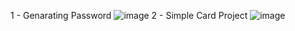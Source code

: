 1 - Genarating Password
![image](https://user-images.githubusercontent.com/60480896/216311239-b874b8f5-d783-4e7d-b021-c9eb8062d4b7.png)
2 - Simple Card Project
![image](https://user-images.githubusercontent.com/60480896/216326658-fdd132c3-0a9e-43a2-ac70-ac4a805ee99d.png)
